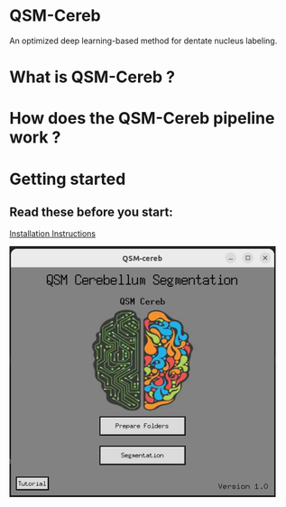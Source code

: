 # QSM-Cereb  

An optimized deep learning-based method for dentate nucleus labeling.

# What is QSM-Cereb ?  

# How does the QSM-Cereb pipeline work ?  

# Getting started  

## Read these before you start:    
[Installation Instructions](/Installation%20Instructions.md)

!["qsm interface"](img/screen.png)
